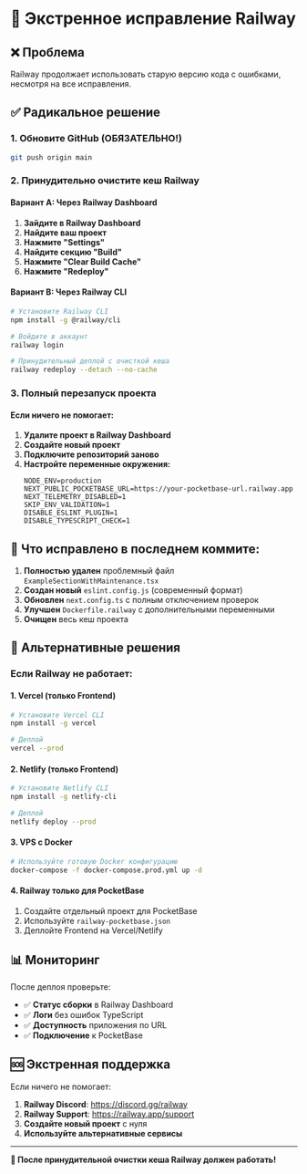 # 🚨 Экстренное исправление Railway

## ❌ Проблема
Railway продолжает использовать старую версию кода с ошибками, несмотря на все исправления.

## ✅ Радикальное решение

### 1. Обновите GitHub (ОБЯЗАТЕЛЬНО!)
```bash
git push origin main
```

### 2. Принудительно очистите кеш Railway

#### Вариант A: Через Railway Dashboard
1. **Зайдите в Railway Dashboard**
2. **Найдите ваш проект**
3. **Нажмите "Settings"**
4. **Найдите секцию "Build"**
5. **Нажмите "Clear Build Cache"**
6. **Нажмите "Redeploy"**

#### Вариант B: Через Railway CLI
```bash
# Установите Railway CLI
npm install -g @railway/cli

# Войдите в аккаунт
railway login

# Принудительный деплой с очисткой кеша
railway redeploy --detach --no-cache
```

### 3. Полный перезапуск проекта

#### Если ничего не помогает:
1. **Удалите проект в Railway Dashboard**
2. **Создайте новый проект**
3. **Подключите репозиторий заново**
4. **Настройте переменные окружения:**
   ```
   NODE_ENV=production
   NEXT_PUBLIC_POCKETBASE_URL=https://your-pocketbase-url.railway.app
   NEXT_TELEMETRY_DISABLED=1
   SKIP_ENV_VALIDATION=1
   DISABLE_ESLINT_PLUGIN=1
   DISABLE_TYPESCRIPT_CHECK=1
   ```

## 🔧 Что исправлено в последнем коммите:

1. **Полностью удален** проблемный файл `ExampleSectionWithMaintenance.tsx`
2. **Создан новый** `eslint.config.js` (современный формат)
3. **Обновлен** `next.config.ts` с полным отключением проверок
4. **Улучшен** `Dockerfile.railway` с дополнительными переменными
5. **Очищен** весь кеш проекта

## 🎯 Альтернативные решения

### Если Railway не работает:

#### 1. Vercel (только Frontend)
```bash
# Установите Vercel CLI
npm install -g vercel

# Деплой
vercel --prod
```

#### 2. Netlify (только Frontend)
```bash
# Установите Netlify CLI
npm install -g netlify-cli

# Деплой
netlify deploy --prod
```

#### 3. VPS с Docker
```bash
# Используйте готовую Docker конфигурацию
docker-compose -f docker-compose.prod.yml up -d
```

#### 4. Railway только для PocketBase
1. Создайте отдельный проект для PocketBase
2. Используйте `railway-pocketbase.json`
3. Деплойте Frontend на Vercel/Netlify

## 📊 Мониторинг

После деплоя проверьте:
- ✅ **Статус сборки** в Railway Dashboard
- ✅ **Логи** без ошибок TypeScript
- ✅ **Доступность** приложения по URL
- ✅ **Подключение** к PocketBase

## 🆘 Экстренная поддержка

Если ничего не помогает:
1. **Railway Discord**: https://discord.gg/railway
2. **Railway Support**: https://railway.app/support
3. **Создайте новый проект** с нуля
4. **Используйте альтернативные сервисы**

---

**🚀 После принудительной очистки кеша Railway должен работать!**
